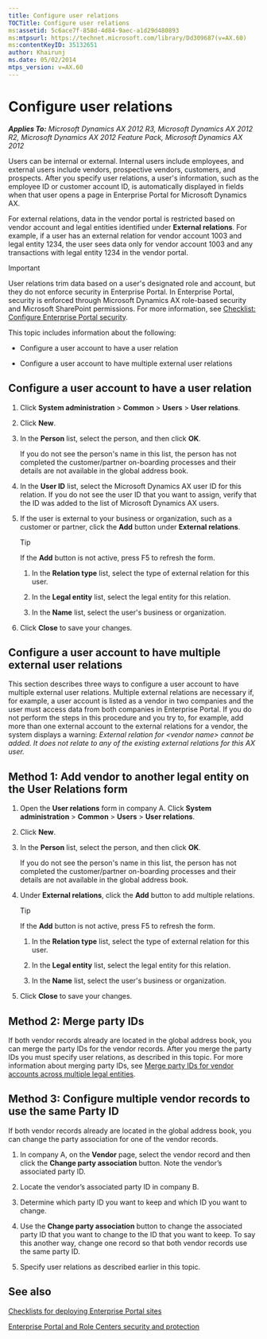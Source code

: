 ```yaml
---
title: Configure user relations
TOCTitle: Configure user relations
ms:assetid: 5c6ace7f-858d-4d84-9aec-a1d29d480893
ms:mtpsurl: https://technet.microsoft.com/library/Dd309687(v=AX.60)
ms:contentKeyID: 35132651
author: Khairunj
ms.date: 05/02/2014
mtps_version: v=AX.60
---
```


# Configure user relations 


_**Applies To:** Microsoft Dynamics AX 2012 R3, Microsoft Dynamics AX 2012 R2, Microsoft Dynamics AX 2012 Feature Pack, Microsoft Dynamics AX 2012_

Users can be internal or external. Internal users include employees, and external users include vendors, prospective vendors, customers, and prospects. After you specify user relations, a user's information, such as the employee ID or customer account ID, is automatically displayed in fields when that user opens a page in Enterprise Portal for Microsoft Dynamics AX.

For external relations, data in the vendor portal is restricted based on vendor account and legal entities identified under **External relations**. For example, if a user has an external relation for vendor account 1003 and legal entity 1234, the user sees data only for vendor account 1003 and any transactions with legal entity 1234 in the vendor portal.


> [!IMPORTANT]
> <P>User relations trim data based on a user's designated role and account, but they do not enforce security in Enterprise Portal. In Enterprise Portal, security is enforced through Microsoft Dynamics AX role-based security and Microsoft SharePoint permissions. For more information, see <A href="checklist-configure-enterprise-portal-security.md">Checklist: Configure Enterprise Portal security</A>.</P>



This topic includes information about the following:

  - Configure a user account to have a user relation

  - Configure a user account to have multiple external user relations

## Configure a user account to have a user relation

1.  Click **System administration** \> **Common** \> **Users** \> **User relations**.

2.  Click **New**.

3.  In the **Person** list, select the person, and then click **OK**.
    
    If you do not see the person's name in this list, the person has not completed the customer/partner on-boarding processes and their details are not available in the global address book.

4.  In the **User ID** list, select the Microsoft Dynamics AX user ID for this relation. If you do not see the user ID that you want to assign, verify that the ID was added to the list of Microsoft Dynamics AX users.

5.  If the user is external to your business or organization, such as a customer or partner, click the **Add** button under **External relations**.
    

    > [!TIP]
    > <P>If the <STRONG>Add</STRONG> button is not active, press F5 to refresh the form.</P>

    
    1.  In the **Relation type** list, select the type of external relation for this user.
    
    2.  In the **Legal entity** list, select the legal entity for this relation.
    
    3.  In the **Name** list, select the user's business or organization.

6.  Click **Close** to save your changes.

## Configure a user account to have multiple external user relations

This section describes three ways to configure a user account to have multiple external user relations. Multiple external relations are necessary if, for example, a user account is listed as a vendor in two companies and the user must access data from both companies in Enterprise Portal. If you do not perform the steps in this procedure and you try to, for example, add more than one external account to the external relations for a vendor, the system displays a warning: *External relation for \<vendor name\> cannot be added. It does not relate to any of the existing external relations for this AX user.*

## Method 1: Add vendor to another legal entity on the User Relations form

1.  Open the **User relations** form in company A. Click **System administration** \> **Common** \> **Users** \> **User relations**.

2.  Click **New**.

3.  In the **Person** list, select the person, and then click **OK**.
    
    If you do not see the person's name in this list, the person has not completed the customer/partner on-boarding processes and their details are not available in the global address book.

4.  Under **External relations**, click the **Add** button to add multiple relations.
    

    > [!TIP]
    > <P>If the <STRONG>Add</STRONG> button is not active, press F5 to refresh the form.</P>

    
    1.  In the **Relation type** list, select the type of external relation for this user.
    
    2.  In the **Legal entity** list, select the legal entity for this relation.
    
    3.  In the **Name** list, select the user's business or organization.

5.  Click **Close** to save your changes.

## Method 2: Merge party IDs

If both vendor records already are located in the global address book, you can merge the party IDs for the vendor records. After you merge the party IDs you must specify user relations, as described in this topic. For more information about merging party IDs, see [Merge party IDs for vendor accounts across multiple legal entities](merge-party-ids-for-vendor-accounts-across-multiple-legal-entities.md).

## Method 3: Configure multiple vendor records to use the same Party ID

If both vendor records already are located in the global address book, you can change the party association for one of the vendor records.

1.  In company A, on the **Vendor** page, select the vendor record and then click the **Change party association** button. Note the vendor’s associated party ID.

2.  Locate the vendor’s associated party ID in company B.

3.  Determine which party ID you want to keep and which ID you want to change.

4.  Use the **Change party association** button to change the associated party ID that you want to change to the ID that you want to keep. To say this another way, change one record so that both vendor records use the same party ID.

5.  Specify user relations as described earlier in this topic.

## See also

[Checklists for deploying Enterprise Portal sites](checklists-for-deploying-enterprise-portal-sites.md)

[Enterprise Portal and Role Centers security and protection](enterprise-portal-and-role-centers-security-and-protection.md)

  



